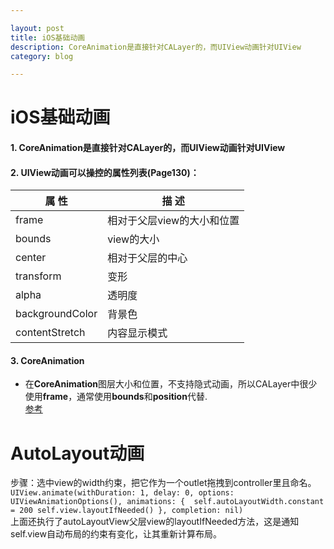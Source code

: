 ```yaml
---

layout: post
title: iOS基础动画
description: CoreAnimation是直接针对CALayer的，而UIView动画针对UIView
category: blog

---
```

iOS基础动画
==========
#### **1. CoreAnimation是直接针对CALayer的，而UIView动画针对UIView**
#### **2. UIView动画可以操控的属性列表(Page130)：**
属        性    |    描         述
--------------- | ------------- 
frame           | 相对于父层view的大小和位置
bounds          | view的大小
center          | 相对于父层的中心
transform       | 变形
alpha           | 透明度
backgroundColor | 背景色
contentStretch  | 内容显示模式
#### **3. CoreAnimation**
* 在**CoreAnimation**图层大小和位置，不支持隐式动画，所以CALayer中很少使用**frame**，通常使用**bounds**和**position**代替.  
[参考](http://www.cnblogs.com/kenshincui/p/3972100.html)

AutoLayout动画
=============
步骤：选中view的width约束，把它作为一个outlet拖拽到controller里且命名。  
`
UIView.animate(withDuration: 1, delay: 0, options: UIViewAnimationOptions(), animations: { 
            self.autoLayoutWidth.constant = 200
            self.view.layoutIfNeeded()
        }, completion: nil)
`  
上面还执行了autoLayoutView父层view的layoutIfNeeded方法，这是通知self.view自动布局的约束有变化，让其重新计算布局。